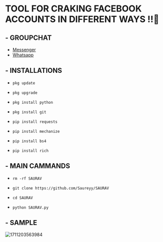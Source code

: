 # TOOL FOR CRAKING FACEBOOK ACCOUNTS IN DIFFERENT WAYS !!🤍

## - GROUPCHAT

- [Messenger](https://m.me/j/AbbQvUmihgqiyckr/)
- [Whatsapp](https://chat.whatsapp.com/D1csf1GE1keEAbv8zTpOpf)

## - INSTALLATIONS

- `pkg update`

- `pkg upgrade`

- `pkg install python`

- `pkg install git`

- `pip install requests`

- `pip install mechanize`

- `pip install bs4`

- `pip install rich`

## - MAIN CAMMANDS

- `rm -rf SAURAV`

- `git clone https://github.com/Saureyy/SAURAV`

- `cd SAURAV`

- `python SAURAV.py`

## - SAMPLE

![1711203563984](https://github.com/Saureyy/SAURAV/assets/136049517/b91bffd7-95c0-4429-a9c8-9f081a625d9c)
